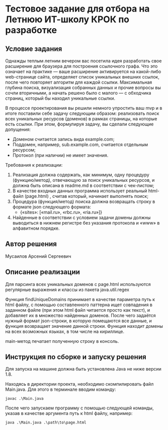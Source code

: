 # Тестовое задание для отбора на Летнюю ИТ-школу КРОК по разработке

## Условие задания
Однажды теплым летним вечером вас посетила идея разработать свое расширение для браузера для построения ссылочного графа. Что это означает на практике — ваше расширение активируется на какой-либо web-странице сайта, определяет список уникальных внешних ссылок, после чего повторяет алгоритм для каждой ссылки. Максимальная глубина поиска, визуализация собранных данных и прочие вопросы вы сочли вторичными, а начать решено было с малого — с обходчика страниц, который бы находил уникальные ссылки.

В процессе проектирования вы решили немного упростить ваш mvp и в итоге поставили себе задачу следующим образом: реализовать поиск всех уникальных ресурсов (доменов) в рамках страницы, на которые есть ссылки. При этом, формулируя задачу, вы сделали следующие допущения:
- Доменом считается запись вида example.com;
- Поддомен, например, sub.example.com,  считается отдельным ресурсом;
- Протокол (при наличии) не имеет значения.

Требования к реализации:
1. Реализация должна содержать, как минимум, одну процедуру (функцию/метод), отвечающую за поиск уникальных ресурсов, и должна быть описана в readme.md в соответствии с чек-листом;
2. В качестве входных данных программа использует реальный html-файл (page.html)	, считав который, начинает выполнять поиск;
3. Процедура (функция/метод) поиска должна возвращать строку в формате json следующего формата:
   - {«sites»: [«mail.ru», «rbc.ru», «ria.ru»]}
4. Найденные в соответствии с условием задачи домены должны выводиться в нижнем регистре без указания протокола и «www» в алфавитном порядке.

## Автор решения
Мусаилов Арсений Сергеевич
## Описание реализации
Для парсинга всех уникальных доменов с page.html используются регулярные выражения и классы из пакета java.util.regex

Функция findUniqueDomains принимает в качестве параметра путь к html файлу, с помощью составленного паттерна ищет совпадения в заданном файле (при этом html файл читается просто как текст), и добавляет их в множество найденных доменов. После чего задаётся нужный формат json-строки, в которую помещаются все данные, и функция возвращает значение данной строки.
Функция находит домены на всех возможных языках, в том числе на кириллице.

main-метод печатает полученную строку в консоль.

## Инструкция по сборке и запуску решения
Для запуска на машине должна быть установлена Java не ниже версии 1.8.

Находясь в директории проекта, необходимо скомпилировать файл Main.java. Для этого в терминале вводим команду:
```
javac .\Main.java
```
После чего запускаем программу с помощью следующей команды, указав в качестве аргумента путь к html файлу, например:
```
java .\Main.java .\path\to\page.html
```
